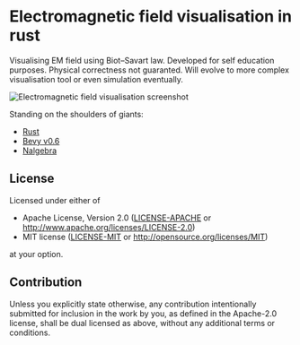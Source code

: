 # Electromagnetic field visualisation in rust

Visualising EM field using Biot–Savart law.
Developed for self education purposes.
Physical correctness not guaranted.
Will evolve to more complex visualisation tool or even simulation eventually.

![Electromagnetic field visualisation screenshot](https://user-images.githubusercontent.com/5582266/158954754-0ebd166b-5de3-4e59-b09c-c91eff9be8c2.jpg)


Standing on the shoulders of giants:

- [Rust](https://www.rust-lang.org)
- [Bevy v0.6](https://bevyengine.org)
- [Nalgebra](https://nalgebra.org)

## License

Licensed under either of

- Apache License, Version 2.0
  ([LICENSE-APACHE](LICENSE-APACHE) or http://www.apache.org/licenses/LICENSE-2.0)
- MIT license
  ([LICENSE-MIT](LICENSE-MIT) or http://opensource.org/licenses/MIT)

at your option.

## Contribution

Unless you explicitly state otherwise, any contribution intentionally submitted
for inclusion in the work by you, as defined in the Apache-2.0 license, shall be
dual licensed as above, without any additional terms or conditions.
